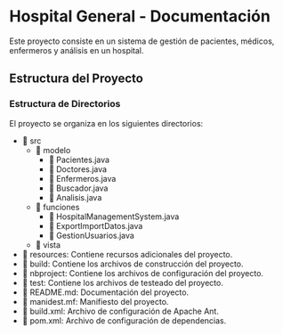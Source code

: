 # Hospital General - Documentación

Este proyecto consiste en un sistema de gestión de pacientes, médicos, enfermeros y análisis en un hospital.

## Estructura del Proyecto

### Estructura de Directorios

El proyecto se organiza en los siguientes directorios:

- 📁 src
    - 📁 modelo
        - 📄 Pacientes.java
        - 📄 Doctores.java
        - 📄 Enfermeros.java
        - 📄 Buscador.java
        - 📄 Analisis.java
    - 📁 funciones
        - 📄 HospitalManagementSystem.java
        - 📄 ExportImportDatos.java
        - 📄 GestionUsuarios.java
    - 📁 vista
- 📁 resources: Contiene recursos adicionales del proyecto.
- 📁 build: Contiene los archivos de construcción del proyecto.
- 📁 nbproject: Contiene los archivos de configuración del proyecto.
- 📁 test: Contiene los archivos de testeado del proyecto.
- 📄 README.md: Documentación del proyecto.
- 📄 manidest.mf: Manifiesto del proyecto.
- 📄 build.xml: Archivo de configuración de Apache Ant.
- 📄 pom.xml: Archivo de configuración de dependencias.